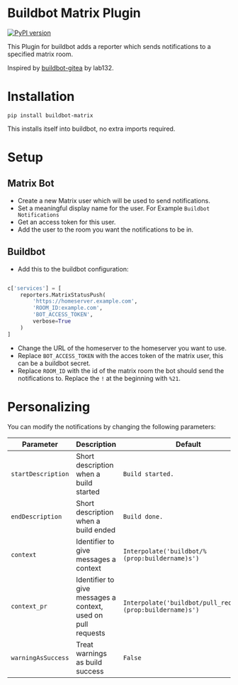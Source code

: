 # Buildbot Matrix Plugin
[![PyPI version](https://badge.fury.io/py/buildbot-matrix.svg)](https://badge.fury.io/py/buildbot-matrix)

This Plugin for buildbot adds a reporter which sends notifications to a specified matrix room.

Inspired by [buildbot-gitea](https://github.com/lab132/buildbot-gitea) by lab132.

# Installation
```
pip install buildbot-matrix
```

This installs itself into buildbot, no extra imports required.

# Setup

## Matrix Bot
* Create a new Matrix user which will be used to send notifications.
* Set a meaningful display name for the user. For Example `Buildbot Notifications`
* Get an access token for this user.
* Add the user to the room you want the notifications to be in.

## Buildbot
* Add this to the buildbot configuration:

```py

c['services'] = [
	reporters.MatrixStatusPush(
		'https://homeserver.example.com',
		'ROOM_ID:example.com',
		'BOT_ACCESS_TOKEN',
		verbose=True
	)
]
```

* Change the URL of the homeserver to the homeserver you want to use.
* Replace `BOT_ACCESS_TOKEN` with the acces token of the matrix user, this can be a buildbot secret.
* Replace `ROOM_ID` with the id of the matrix room the bot should send the notifications to. Replace the `!` at the beginning with `%21`. 

# Personalizing

You can modify the notifications by changing the following parameters:

| Parameter | Description | Default |
| --- | --- | --- |
| `startDescription` | Short description when a build started | `Build started.` |
| `endDescription` | Short description when a build ended | `Build done.` |
| `context` | Identifier to give messages a context | `Interpolate('buildbot/%(prop:buildername)s')` |
| `context_pr` | Identifier to give messages a context, used on pull requests | `Interpolate('buildbot/pull_request/%(prop:buildername)s')` |
| `warningAsSuccess` | Treat warnings as build success | `False` |
